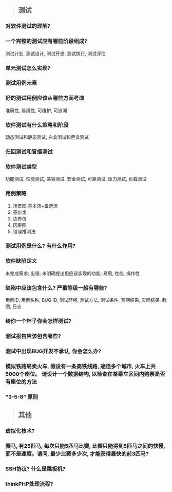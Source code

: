 > ## 测试

### 对软件测试的理解?
### 一个完整的测试应有哪些阶段组成?
测试计划, 测试设计, 测试开发, 测试执行, 测试评估
### 单元测试怎么实现?
### 测试用例元素
### 好的测试用例应该从哪些方面考虑
准确性, 易用性, 可维护, 可追溯
### 软件测试有什么策略和阶段
动态测试和静态测试, 白盒测试和黑盒测试
### 归回测试和冒烟测试
### 软件测试类型
功能测试, 性能测试, 兼容测试, 安全测试, 可靠测试, 压力测试, 负载测试
### 用例策略
1. 场景图
基本流+备选流
2. 等价类
3. 边界值
4. 因果图
5. 错误推测法

### 测试用例是什么? 有什么作用?
### 软件缺陷定义
未完成需求; 出错; 未明确提出但应该实现的功能; 易用, 性能, 操作性
### 缺陷中应该包含什么? 严重等级一般有哪些?
用例ID, 用例名称, BUG ID, 测试环境, 测试方法, 测试条件, 预期结果, 实际结果, 截图, 日志
### 给你一个杯子你会怎样测试?
### 测试报告应该包含哪些?
### 测试中出现BUG开发不承认, 你会怎么办? 
### 模拟铁路局卖火车, 假设有一条高铁线路, 途径多个城市, 火车上共5000个座位。 请设计一个数据结构, 以检查在某乘车区间内购票是否有座位的方法
### "3-5-8" 原则

> ## 其他

### 虚拟化技术? 
### 赛马, 有25匹马, 每次只能5匹马比赛, 比赛只能得到5匹马之间的快慢, 而不是速度。请问, 最少比赛多少次, 才能获得最快的前3匹马?
### SSH协议? 什么是跳板机?
### thinkPHP处理流程?

